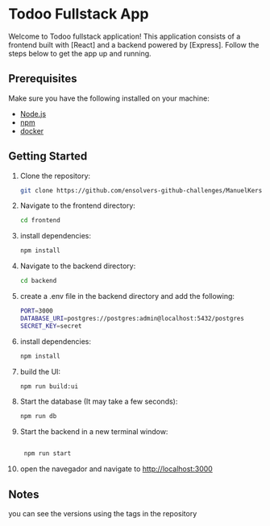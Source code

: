 # Todoo Fullstack App

Welcome to Todoo fullstack application! This application consists of a frontend built with [React] and a backend powered by [Express]. Follow the steps below to get the app up and running.

## Prerequisites

Make sure you have the following installed on your machine:

- [Node.js](https://nodejs.org/)
- [npm](https://www.npmjs.com/)
- [docker](https://www.docker.com/)

## Getting Started

1. Clone the repository:

   ```bash
   git clone https://github.com/ensolvers-github-challenges/ManuelKersul-6a5fd5.git
    ```

2. Navigate to the frontend directory:

   ```bash
   cd frontend
   ```

3. install dependencies:

   ```bash
   npm install
   ```

4. Navigate to the backend directory:

   ```bash
   cd backend
   ```

5. create a .env file in the backend directory and add the following:

   ```bash
   PORT=3000
   DATABASE_URI=postgres://postgres:admin@localhost:5432/postgres
   SECRET_KEY=secret
   ```

6. install dependencies:

   ```bash
   npm install
   ```

7. build the UI:

   ```bash
   npm run build:ui
   ```

8. Start the database (It may take a few seconds):

   ```bash
   npm run db
   ```

9. Start the backend in a new terminal window:

   ```bash

    npm run start
    ```

10. open the navegador and navigate to <http://localhost:3000>

## Notes

you can see the versions using the tags in the repository
